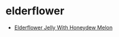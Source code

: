 # elderflower

 * [Elderflower Jelly With Honeydew Melon](index/e/elderflower-jelly-with-honeydew-melon-242296.json)
